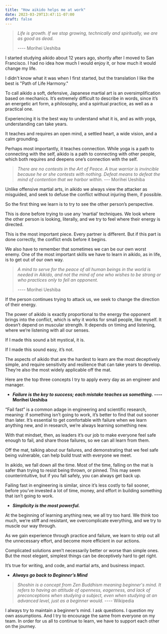 ```yaml
---
title: "How aikido helps me at work"
date: 2023-03-29T13:47:11-07:00
draft: false
---
```


> _Life is growth. If we stop growing, technically and spiritually, we are as good as dead._
> 
> ---- Morihei Ueshiba

I started studying aikido about 12 years ago, shortly after I moved to San Francisco. 
I had no idea how much I would enjoy it, or how much it would change my life. 

I didn't know what it was when I first started, but the translation I like the best is "Path of 
Life Harmony." 

To call aikido a soft, defensive, Japanese martial art is an oversimplification based on mechanics. 
It’s extremely difficult to describe in words, since it’s an energetic art form, a philosophy, 
and a spiritual practice, as well as a practical one. 

Experiencing it is the best way to understand what it is, and as with yoga, understanding can take years. 

It teaches and requires an open mind, a settled heart, a wide vision, and a calm grounding. 

Perhaps most importantly, it teaches connection. While yoga is a path to connecting with the self, 
aikido is a path to connecting with other people, which both requires and deepens one’s connection with the self. 

> _There are no contests in the Art of Peace. A true warrior is invincible because he or she contests with nothing. 
> Defeat means to defeat the mind of contention that we harbor within._     --- Morihei Ueshiba

Unlike offensive martial arts, in aikido we always view the attacker as misguided, 
and seek to defuse the conflict without injuring them, if possible. 

So the first thing we learn is to try to see the other person’s perspective. 

This is done before trying to use any ‘martial’ techniques. We look where the other person is looking, 
literally, and we try to feel where their energy is directed. 

This is the most important piece. Every partner is different. 
But if this part is done correctly, the conflict ends before it begins. 

We also have to remember that sometimes we can be our own worst enemy. One of the most important skills
we have to learn in aikido, as in life, is to get out of our own way. 

> _A mind to serve for the peace of all human beings in the world is needed in Aikido, 
> and not the mind of one who wishes to be strong or who practices only to fell an opponent._ 
> 
> ---- Morihei Ueshiba

If the person continues trying to attack us, we seek to change the direction of their energy. 

The power of aikido is exactly proportional to the energy the opponent brings into the conflict, 
which is why it works for small people, like myself. It doesn’t depend on muscular strength. 
It depends on timing and listening, where we’re listening with all our senses. 

If I made this sound a bit mystical, it is. 

If I made this sound easy, it’s not. 

The aspects of aikido that are the hardest to learn are the most deceptively simple, 
and require sensitivity and resilience that can take years to develop. 
They’re also the most widely applicable off the mat. 

Here are the top three concepts I try to apply every day as an engineer and manager. 

+ **_Failure is the key to success; each mistake teaches us something._     ---- Morihei Ueshiba**

“Fail fast” is a common adage in engineering and scientific research, meaning: if something isn’t going to work, 
it’s better to find that out sooner than later. It’s essential to get comfortable with failure 
when we learn anything new, and in research, we’re always learning something new. 
 
With that mindset, then, as leaders it’s our job to make everyone feel safe enough to fail, 
and share those failures, so we can all learn from them. 

Off the mat, talking about our failures, and demonstrating that we feel safe being vulnerable, 
can help build trust with everyone we meet. 

In aikido, we fall down all the time. Most of the time, falling on the mat is safer than trying to resist 
being thrown, or pinned. This may seem counterintuitive, but if you fall safely, you can always get back up. 

Failing fast in engineering is similar, since it’s less costly to fail sooner, before you’ve invested a lot of time, 
money, and effort in building something that isn’t going to work. 
+ **_Simplicity is the most powerful._** 

At the beginning of learning anything new, we all try too hard. We think too much, we’re stiff and resistant, we 
overcomplicate everything, and we try to muscle our way through. 

As we gain experience through practice and failure, we learn to strip out all the unnecessary effort, 
and become more efficient in our actions. 

Complicated solutions aren’t necessarily better or worse than simple ones. 
But the most elegant, simplest things can be deceptively hard to get right. 

It’s true for writing, and code, and martial arts, and business impact. 
+ **_Always go back to Beginner’s Mind_**

> _*Shoshin* is a concept from Zen Buddhism meaning beginner's mind. 
It refers to having an attitude of openness, eagerness, and lack of preconceptions when studying a subject, 
even when studying at an advanced level, just as a beginner would._ ---- Wikipedia

I always try to maintain a beginner’s mind. I ask questions. I question my own assumptions. 
And I try to encourage the same from everyone on my team. 
In order for us all to continue to learn, we have to support each other on the journey. 
